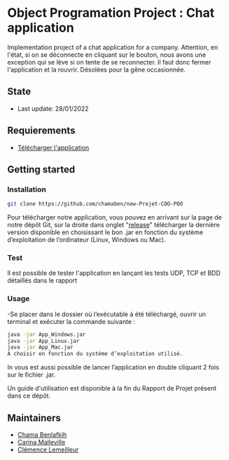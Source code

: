 # Object Programation Project : Chat application

Implementation project of a chat application for a company. 
Attention, en l'état, si on se déconnecte en cliquant sur le bouton, nous avons une exception qui se lève si on tente de se reconnecter. Il faut donc fermer l'application et la rouvrir. Désolées pour la gêne occasionnée.

## State
- Last update: 28/01/2022

## Requierements
- [Télécharger l'application](https://github.com/chamaben/new-Projet-COO-POO/releases)

## Getting started
### Installation
```bash
git clone https://github.com/chamaben/new-Projet-COO-POO
```
Pour télécharger notre application, vous pouvez en arrivant sur la page de notre dépôt Git, sur la droite dans onglet "[release](https://github.com/chamaben/new-Projet-COO-POO/releases)" télécharger la dernière version disponible en choisissant le bon .jar en fonction du système d’exploitation de l’ordinateur (Linux, Windows ou Mac).

### Test
Il est possible de tester l'application en lançant les tests UDP, TCP et BDD détaillés dans le rapport

### Usage
-Se placer dans le dossier où l’exécutable à été téléchargé, ouvrir un terminal et exécuter la commande suivante : 
```bash
java -jar App_Windows.jar
java -jar App_Linux.jar
java -jar App_Mac.jar
A choisir en fonction du système d’exploitation utilisé.
```
In vous est aussi possible de lancer l’application en double cliquant 2 fois sur le fichier .jar.

Un guide d'utilisation est disponible à la fin du Rapport de Projet présent dans ce dépôt.

## Maintainers
- [Chama Benlafkih](https://github.com/chamaben)
- [Carina Malleville](https://github.com/MaCarina) 
- [Clémence Lemeilleur](https://github.com/Clemence-Lemeilleur) 
